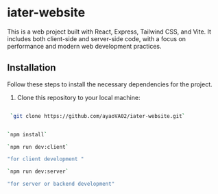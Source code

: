 # iater-website

This is a web project built with React, Express, Tailwind CSS, and Vite. It includes both client-side and server-side code, with a focus on performance and modern web development practices.


## Installation

Follow these steps to install the necessary dependencies for the project.

1. Clone this repository to your local machine:
  ```bash

   `git clone https://github.com/ayaoVA02/iater-website.git`


`npm install`

`npm run dev:client` 

"for client development "

`npm run dev:server` 

"for server or backend development"
